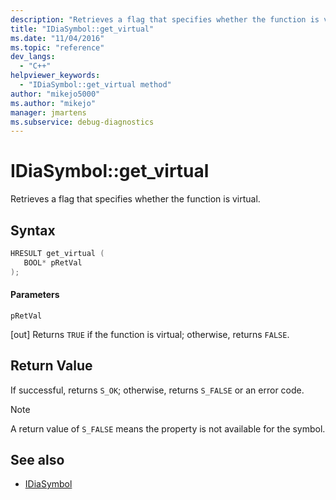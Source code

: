 ```yaml
---
description: "Retrieves a flag that specifies whether the function is virtual."
title: "IDiaSymbol::get_virtual"
ms.date: "11/04/2016"
ms.topic: "reference"
dev_langs:
  - "C++"
helpviewer_keywords:
  - "IDiaSymbol::get_virtual method"
author: "mikejo5000"
ms.author: "mikejo"
manager: jmartens
ms.subservice: debug-diagnostics
---
```

# IDiaSymbol::get_virtual

Retrieves a flag that specifies whether the function is virtual.

## Syntax

```C++
HRESULT get_virtual ( 
   BOOL* pRetVal
);
```

#### Parameters
 `pRetVal`

[out] Returns `TRUE` if the function is virtual; otherwise, returns `FALSE`.

## Return Value
 If successful, returns `S_OK`; otherwise, returns `S_FALSE` or an error code.

> [!NOTE]
> A return value of `S_FALSE` means the property is not available for the symbol.

## See also
- [IDiaSymbol](../../debugger/debug-interface-access/idiasymbol.md)
